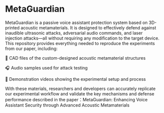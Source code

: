 # MetaGuardian
MetaGuardian is a passive voice assistant protection system based on 3D-printed acoustic metamaterials. It is designed to effectively defend against inaudible ultrasonic attacks, adversarial audio commands, and laser injection attacks—all without requiring any modification to the target device.
This repository provides everything needed to reproduce the experiments from our paper, including:

🧩 CAD files of the custom-designed acoustic metamaterial structures

🎧 Audio samples used for attack testing

🎥 Demonstration videos showing the experimental setup and process


With these materials, researchers and developers can accurately replicate our experimental workflow and validate the key mechanisms and defense performance described in the paper：MetaGuardian: Enhancing Voice Assistant Security through Advanced Acoustic Metamaterials

